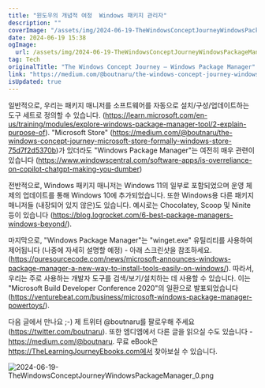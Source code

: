 ```yaml
---
title: "윈도우의 개념적 여정  Windows 패키지 관리자"
description: ""
coverImage: "/assets/img/2024-06-19-TheWindowsConceptJourneyWindowsPackageManager_0.png"
date: 2024-06-19 15:38
ogImage: 
  url: /assets/img/2024-06-19-TheWindowsConceptJourneyWindowsPackageManager_0.png
tag: Tech
originalTitle: "The Windows Concept Journey — Windows Package Manager"
link: "https://medium.com/@boutnaru/the-windows-concept-journey-windows-package-manager-0452231e89c4"
isUpdated: true
---
```






일반적으로, 우리는 패키지 매니저를 소프트웨어를 자동으로 설치/구성/업데이트하는 도구 세트로 정의할 수 있습니다. (https://learn.microsoft.com/en-us/training/modules/explore-windows-package-manager-tool/2-explain-purpose-of). "Microsoft Store" (https://medium.com/@boutnaru/the-windows-concept-journey-microsoft-store-formally-windows-store-75d7f2d5370b)가 있더라도 "Windows Package Manager"는 여전히 매우 관련이 있습니다 (https://www.windowscentral.com/software-apps/is-overreliance-on-copilot-chatgpt-making-you-dumber)

전반적으로, Windows 패키지 매니저는 Windows 11의 일부로 포함되었으며 운영 체제의 업데이트를 통해 Windows 10에 추가되었습니다. 또한 Windows용 다른 패키지 매니저들 (내장되어 있지 않은)도 있습니다. 예시로는 Chocolatey, Scoop 및 Ninite 등이 있습니다 (https://blog.logrocket.com/6-best-package-managers-windows-beyond/).

마지막으로, "Windows Package Manager"는 "winget.exe" 유틸리티를 사용하여 제어됩니다 (나중에 자세히 설명할 예정) - 아래 스크린샷을 참조하세요. (https://puresourcecode.com/news/microsoft-announces-windows-package-manager-a-new-way-to-install-tools-easily-on-windows/). 따라서, 우리는 주로 사용하는 개발자 도구를 검색/보기/설치하는 데 사용할 수 있습니다. 이는 "Microsoft Build Developer Conference 2020"의 일환으로 발표되었습니다 (https://venturebeat.com/business/microsoft-windows-package-manager-powertoys/).

다음 글에서 만나요 ;-) 제 트위터 @boutnaru를 팔로우해 주세요 (https://twitter.com/boutnaru). 또한 엠디엠에서 다른 글을 읽으실 수도 있습니다 - https://medium.com/@boutnaru. 무료 eBook은 https://TheLearningJourneyEbooks.com에서 찾아보실 수 있습니다.

<div class="content-ad"></div>

![2024-06-19-TheWindowsConceptJourneyWindowsPackageManager_0.png](/assets/img/2024-06-19-TheWindowsConceptJourneyWindowsPackageManager_0.png)